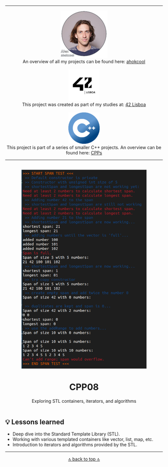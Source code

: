 <!-- ahokcool HEADER START-->
---
<a id="top"></a>
<div align="center">
  <a href="https://github.com/ahokcool/ahokcool/blob/main/README.md">
    <img src="../images/alexgit.png" alt="ahokcool" width="150">
  </a><br>
  An overview of all my projects can be found here: <a href="https://github.com/ahokcool/ahokcool/blob/main/README.md" target="_blank">ahokcool</a><br><br>
  <a href="https://www.42lisboa.com">
    <img src="../images/logo42.png" alt="42" width="100">
  </a><br>
  This project was created as part of my studies at: <a href="https://www.42lisboa.com" target="_blank">42 Lisboa</a><br><br>
  <a href="https://github.com/ahokcool/CPPs/blob/main/README.md">
    <img src="../images/CPPlogo.png" alt="CPPs" width="100">
  </a><br>
  This project is part of a series of smaller C++ projects. An overview can be found here: <a href="https://github.com/ahokcool/CPPs/blob/main/README.md" target="_blank">CPPs</a><br>
</div>

---
<!-- ahokcool HEADER END-->
<!-- PROJECT HEADER START -->
<br />
<div align="center">
  <a href="../images/">
    <img src="../images/CPP08.png" alt="project_logo" width="400">
  </a><br>
  <h1 align="center">CPP08</h1>
  Exploring STL containers, iterators, and algorithms
</div>
<br>
<!-- PROJECT HEADER END -->

## :bulb: Lessons learned
- Deep dive into the Standard Template Library (STL).
- Working with various templated containers like vector, list, map, etc.
- Introduction to iterators and algorithms provided by the STL.

<!-- ahokcool FOOTER-->
---
<p align="center">
  <a href="#top">🔝 back to top 🔝</a>
</p>